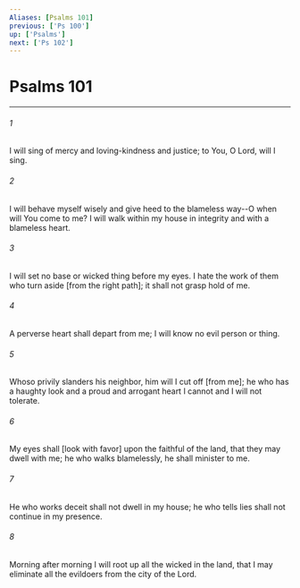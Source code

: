 ```yaml
---
Aliases: [Psalms 101]
previous: ['Ps 100']
up: ['Psalms']
next: ['Ps 102']
---
```

# Psalms 101

***


###### 1 


I will sing of mercy and loving-kindness and justice; to You, O Lord, will I sing. 


###### 2 


I will behave myself wisely and give heed to the blameless way--O when will You come to me? I will walk within my house in integrity and with a blameless heart. 


###### 3 


I will set no base or wicked thing before my eyes. I hate the work of them who turn aside [from the right path]; it shall not grasp hold of me. 


###### 4 


A perverse heart shall depart from me; I will know no evil person or thing. 


###### 5 


Whoso privily slanders his neighbor, him will I cut off [from me]; he who has a haughty look and a proud and arrogant heart I cannot and I will not tolerate. 


###### 6 


My eyes shall [look with favor] upon the faithful of the land, that they may dwell with me; he who walks blamelessly, he shall minister to me. 


###### 7 


He who works deceit shall not dwell in my house; he who tells lies shall not continue in my presence. 


###### 8 


Morning after morning I will root up all the wicked in the land, that I may eliminate all the evildoers from the city of the Lord.
